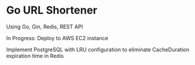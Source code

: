 # Go URL Shortener 
Using Go, Gin, Redis, REST API

In Progress: 
Deploy to AWS EC2 instance  
 
Implement PostgreSQL with LRU configuration to eliminate CacheDuration expiration time in Redis
